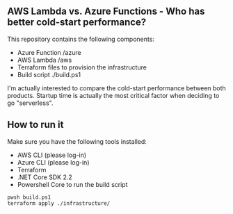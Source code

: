 ## AWS Lambda vs. Azure Functions - Who has better cold-start performance?

This repository contains the following components:
* Azure Function /azure
* AWS Lambda /aws
* Terraform files to provision the infrastructure
* Build script ./build.ps1 

I'm actually interested to compare the cold-start performance between both products. Startup time is actually the most critical factor when deciding to go "serverless".

## How to run it
Make sure you have the following tools installed:
* AWS CLI (please log-in)
* Azure CLI (please log-in)
* Terraform
* .NET Core SDK 2.2
* Powershell Core to run the build script

```
pwsh build.ps1
terraform apply ./infrastructure/
```
